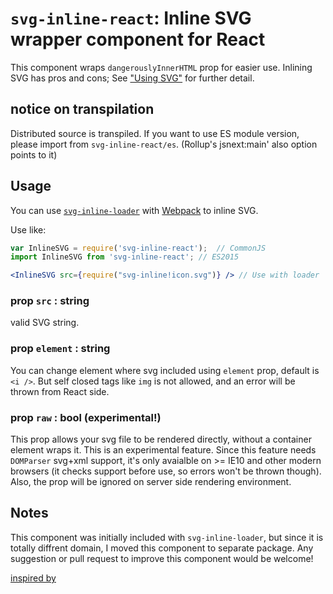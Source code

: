 # `svg-inline-react`: Inline SVG wrapper component for React

This component wraps `dangerouslyInnerHTML` prop for easier use. Inlining SVG has pros and cons; See ["Using SVG"](https://css-tricks.com/using-svg/) for further detail.

## notice on transpilation

Distributed source is transpiled. If you want to use ES module version, please import from `svg-inline-react/es`. (Rollup's jsnext:main' also option points to it)

## Usage

You can use [`svg-inline-loader`](https://github.com/sairion/svg-inline-loader) with [Webpack](https://webpack.github.io) to inline SVG.

Use like:

```jsx
var InlineSVG = require('svg-inline-react');  // CommonJS
import InlineSVG from 'svg-inline-react'; // ES2015

<InlineSVG src={require("svg-inline!icon.svg")} /> // Use with loader
```

### prop `src` : string

valid SVG string.

### prop `element` : string

You can change element where svg included using `element` prop, default is `<i />`. But self closed tags like `img` is not allowed, and an error will be thrown from React side.

### prop `raw` : bool (experimental!)

This prop allows your svg file to be rendered directly, without a container element wraps it. This is an experimental feature. Since this feature needs `DOMParser` svg+xml support, it's only avaialble on >= IE10 and other modern browsers (it checks support before use, so errors won't be thrown though). Also, the prop will be ignored on server side rendering environment.

## Notes

This component was initially included with `svg-inline-loader`, but since it is totally diffrent domain, I moved this component to separate package. Any suggestion or pull request to improve this component would be welcome!

[inspired by](https://gist.github.com/MoOx/1eb30eac43b2114de73a)
